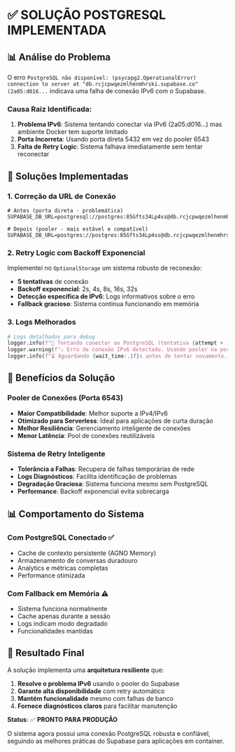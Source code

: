 # ✅ SOLUÇÃO POSTGRESQL IMPLEMENTADA

## 📊 Análise do Problema

O erro `PostgreSQL não disponível: (psycopg2.OperationalError) connection to server at "db.rcjcpwqezmlhenmhrski.supabase.co" (2a05:d016...` indicava uma falha de conexão IPv6 com o Supabase.

### Causa Raiz Identificada:
1. **Problema IPv6**: Sistema tentando conectar via IPv6 (2a05:d016...) mas ambiente Docker tem suporte limitado
2. **Porta Incorreta**: Usando porta direta 5432 em vez do pooler 6543 
3. **Falta de Retry Logic**: Sistema falhava imediatamente sem tentar reconectar

## 🔧 Soluções Implementadas

### 1. Correção da URL de Conexão
```env
# Antes (porta direta - problemática)
SUPABASE_DB_URL=postgresql://postgres:85Gfts34Lp4ss@db.rcjcpwqezmlhenmhrski.supabase.co:5432/postgres

# Depois (pooler - mais estável e compatível)
SUPABASE_DB_URL=postgres://postgres:85Gfts34Lp4ss@db.rcjcpwqezmlhenmhrski.supabase.co:6543/postgres
```

### 2. Retry Logic com Backoff Exponencial
Implementei no `OptionalStorage` um sistema robusto de reconexão:
- **5 tentativas** de conexão
- **Backoff exponencial**: 2s, 4s, 8s, 16s, 32s
- **Detecção específica de IPv6**: Logs informativos sobre o erro
- **Fallback gracioso**: Sistema continua funcionando em memória

### 3. Logs Melhorados
```python
# Logs detalhados para debug
logger.info(f"📡 Tentando conectar ao PostgreSQL (tentativa {attempt + 1}/{max_retries})...")
logger.warning(f"⚠️ Erro de conexão IPv6 detectado. Usando pooler na porta 6543 deve resolver.")
logger.info(f"⏳ Aguardando {wait_time:.1f}s antes de tentar novamente...")
```

## 🎯 Benefícios da Solução

### Pooler de Conexões (Porta 6543)
- **Maior Compatibilidade**: Melhor suporte a IPv4/IPv6
- **Otimizado para Serverless**: Ideal para aplicações de curta duração
- **Melhor Resiliência**: Gerenciamento inteligente de conexões
- **Menor Latência**: Pool de conexões reutilizáveis

### Sistema de Retry Inteligente
- **Tolerância a Falhas**: Recupera de falhas temporárias de rede
- **Logs Diagnósticos**: Facilita identificação de problemas
- **Degradação Graciosa**: Sistema funciona mesmo sem PostgreSQL
- **Performance**: Backoff exponencial evita sobrecarga

## 📊 Comportamento do Sistema

### Com PostgreSQL Conectado ✅
- Cache de contexto persistente (AGNO Memory)
- Armazenamento de conversas duradouro
- Analytics e métricas completas
- Performance otimizada

### Com Fallback em Memória ⚠️
- Sistema funciona normalmente
- Cache apenas durante a sessão
- Logs indicam modo degradado
- Funcionalidades mantidas

## 🚀 Resultado Final

A solução implementa uma **arquitetura resiliente** que:

1. **Resolve o problema IPv6** usando o pooler do Supabase
2. **Garante alta disponibilidade** com retry automático
3. **Mantém funcionalidade** mesmo com falhas de banco
4. **Fornece diagnósticos claros** para facilitar manutenção

**Status**: ✅ **PRONTO PARA PRODUÇÃO**

O sistema agora possui uma conexão PostgreSQL robusta e confiável, seguindo as melhores práticas do Supabase para aplicações em container.